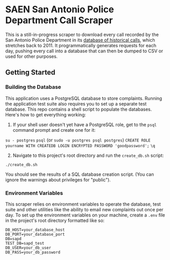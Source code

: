 # SAEN San Antonio Police Department Call Scraper #

This is a still-in-progress scraper to download every call recorded by the San Antonio Police Department in its [database of historical calls](http://www.sanantonio.gov/SAPD/Calls), which stretches back to 2011. It programmatically generates requests for each day, pushing every call into a database that can then be dumped to CSV or used for other purposes.

## Getting Started ##

### Building the Database ###

This application uses a PostgreSQL database to store complaints. Running the application test suite also requires you to set up a separate test database. This repo contains a shell script to populate the databases. Here's how to get everything working:

1. If your shell user doesn't yet have a PostgreSQL role, get to the `psql` command prompt and create one for it:

`su - postgres` 
`psql`
(or `sudo -u postgres psql postgres`)
`CREATE ROLE yourname WITH CREATEDB LOGIN ENCRYPTED PASSWORD 'goodpassword';`
`\q`

2. Navigate to this project's root directory and run the `create_db.sh` script:

`./create_db.sh`

You should see the results of a SQL database creation script. (You can ignore the warnings about privileges for "public").

### Environment Variables ###

This scraper relies on environment variables to operate the database, test suite and other utilities like the ability to email new complaints out once per day. To set up the environment variables on your machine, create a `.env` file in the project's root directory formatted like so:

```
DB_HOST=your_database_host
DB_PORT=your_database_port
DB=sapd
TEST_DB=sapd_test
DB_USER=your_db_user
DB_PASS=your_db_password
```
